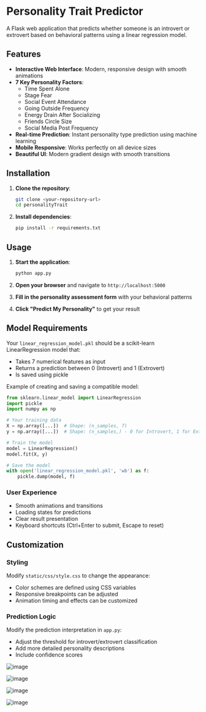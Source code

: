 # Personality Trait Predictor

A Flask web application that predicts whether someone is an introvert or extrovert based on behavioral patterns using a linear regression model.

## Features

- **Interactive Web Interface**: Modern, responsive design with smooth animations
- **7 Key Personality Factors**: 
  - Time Spent Alone
  - Stage Fear
  - Social Event Attendance
  - Going Outside Frequency
  - Energy Drain After Socializing
  - Friends Circle Size
  - Social Media Post Frequency
- **Real-time Prediction**: Instant personality type prediction using machine learning
- **Mobile Responsive**: Works perfectly on all device sizes
- **Beautiful UI**: Modern gradient design with smooth transitions

## Installation

1. **Clone the repository**:
   ```bash
   git clone <your-repository-url>
   cd personalityTrait
   ```

2. **Install dependencies**:
   ```bash
   pip install -r requirements.txt
   ```


## Usage

1. **Start the application**:
   ```bash
   python app.py
   ```

2. **Open your browser** and navigate to `http://localhost:5000`

3. **Fill in the personality assessment form** with your behavioral patterns

4. **Click "Predict My Personality"** to get your result

## Model Requirements

Your `linear_regression_model.pkl` should be a scikit-learn LinearRegression model that:
- Takes 7 numerical features as input
- Returns a prediction between 0 (Introvert) and 1 (Extrovert)
- Is saved using pickle

Example of creating and saving a compatible model:
```python
from sklearn.linear_model import LinearRegression
import pickle
import numpy as np

# Your training data
X = np.array([...])  # Shape: (n_samples, 7)
y = np.array([...])  # Shape: (n_samples,) - 0 for Introvert, 1 for Extrovert

# Train the model
model = LinearRegression()
model.fit(X, y)

# Save the model
with open('linear_regression_model.pkl', 'wb') as f:
    pickle.dump(model, f)
```
### User Experience
- Smooth animations and transitions
- Loading states for predictions
- Clear result presentation
- Keyboard shortcuts (Ctrl+Enter to submit, Escape to reset)

## Customization

### Styling
Modify `static/css/style.css` to change the appearance:
- Color schemes are defined using CSS variables
- Responsive breakpoints can be adjusted
- Animation timing and effects can be customized

### Prediction Logic
Modify the prediction interpretation in `app.py`:
- Adjust the threshold for introvert/extrovert classification
- Add more detailed personality descriptions
- Include confidence scores

![image](https://github.com/user-attachments/assets/c949ba17-e716-481d-a88b-affbfb313ee4)

![image](https://github.com/user-attachments/assets/8c36d8d7-57ff-4295-8ce7-574f35fedeec)

![image](https://github.com/user-attachments/assets/8bab72ca-b978-4c0b-a69f-7e4defca185a)

![image](https://github.com/user-attachments/assets/c0baaf8b-ad17-4acc-b131-0601054c2610)



